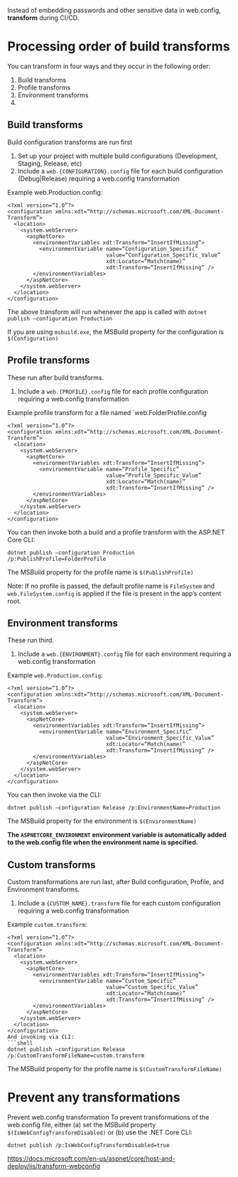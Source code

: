 Instead of embedding passwords and other sensitive data in web.config, **transform** during CI/CD. 

# Processing order of build transforms
You can transform in four ways and they occur in the following order:
1. Build transforms
2. Profile transforms
1. Environment transforms
1. 

## Build transforms 
Build configuration transforms are run first
1. Set up your project with multiple build configurations (Development, Staging, Release, etc)
1. Include a `web.{CONFIGURATION}.config` file for each build configuration (Debug|Release) requiring a web.config transformation

Example web.Production.config:
```shell  
<?xml version=“1.0”?>
<configuration xmlns:xdt=“http://schemas.microsoft.com/XML-Document-Transform”>
  <location>
    <system.webServer>
      <aspNetCore>
        <environmentVariables xdt:Transform=“InsertIfMissing”>
          <environmentVariable name=“Configuration_Specific” 
                               value=“Configuration_Specific_Value” 
                               xdt:Locator=“Match(name)” 
                               xdt:Transform=“InsertIfMissing” />
        </environmentVariables>
      </aspNetCore>
    </system.webServer>
  </location>
</configuration>
```
The above transform will run whenever the app is called with `dotnet publish —configuration Production`

If you are using `msbuild.exe`, the MSBuild property for the configuration is `$(Configuration)`

## Profile transforms
These run after build transforms. 
1. Include a `web.{PROFILE}.config` file for each profile configuration requiring a web.config transformation

Example profile transform for a file named `web.FolderProfile.config
```shell   
<?xml version=“1.0”?>
<configuration xmlns:xdt=“http://schemas.microsoft.com/XML-Document-Transform”>
  <location>
    <system.webServer>
      <aspNetCore>
        <environmentVariables xdt:Transform=“InsertIfMissing”>
          <environmentVariable name=“Profile_Specific” 
                               value=“Profile_Specific_Value” 
                               xdt:Locator=“Match(name)” 
                               xdt:Transform=“InsertIfMissing” />
        </environmentVariables>
      </aspNetCore>
    </system.webServer>
  </location>
</configuration>
```

You can then invoke both a build and a profile transform with the ASP.NET Core CLI:
```shell   
dotnet publish —configuration Production /p:PublishProfile=FolderProfile
``` 

The MSBuild property for the profile name is `$(PublishProfile)`

Note: If no profile is passed, the default profile name is `FileSystem` and `web.FileSystem.config` is applied if the file is present in the app’s content root.

## Environment transforms
These run third. 
1. Include a `web.{ENVIRONMENT}.config` file for each environment requiring a web.config transformation

Example `web.Production.config`:
```shell   
<?xml version=“1.0”?>
<configuration xmlns:xdt=“http://schemas.microsoft.com/XML-Document-Transform”>
  <location>
    <system.webServer>
      <aspNetCore>
        <environmentVariables xdt:Transform=“InsertIfMissing”>
          <environmentVariable name=“Environment_Specific” 
                               value=“Environment_Specific_Value” 
                               xdt:Locator=“Match(name)” 
                               xdt:Transform=“InsertIfMissing” />
        </environmentVariables>
      </aspNetCore>
    </system.webServer>
  </location>
</configuration>
``` 

You can then invoke via the CLI:
```shell   
dotnet publish —configuration Release /p:EnvironmentName=Production
``` 

The MSBuild property for the environment is `$(EnvironmentName)`

**The `ASPNETCORE_ENVIRONMENT` environment variable is automatically added to the web.config file when the environment name is specified.**

## Custom transforms
Custom transformations are run last, after Build configuration, Profile, and Environment transforms.
1. Include a `{CUSTOM_NAME}.transform` file for each custom configuration requiring a web.config transformation

Example `custom.transform`:
```shell   
<?xml version=“1.0”?>
<configuration xmlns:xdt=“http://schemas.microsoft.com/XML-Document-Transform”>
  <location>
    <system.webServer>
      <aspNetCore>
        <environmentVariables xdt:Transform=“InsertIfMissing”>
          <environmentVariable name=“Custom_Specific” 
                               value=“Custom_Specific_Value” 
                               xdt:Locator=“Match(name)” 
                               xdt:Transform=“InsertIfMissing” />
        </environmentVariables>
      </aspNetCore>
    </system.webServer>
  </location>
</configuration>
And invoking via CLI:
```shell   
dotnet publish —configuration Release /p:CustomTransformFileName=custom.transform
``` 

The MSBuild property for the profile name is `$(CustomTransformFileName)`

# Prevent any transformations 
Prevent web.config transformation
To prevent transformations of the web.config file, either (a) set the MSBuild property `$(IsWebConfigTransformDisabled)` or (b) use the 
.NET Core CLI:
```shell    
dotnet publish /p:IsWebConfigTransformDisabled=true

``` 


https://docs.microsoft.com/en-us/aspnet/core/host-and-deploy/iis/transform-webconfig